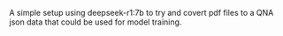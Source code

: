 A simple setup using deepseek-r1:7b to try and covert pdf files to a QNA json data that could be used for model training.
